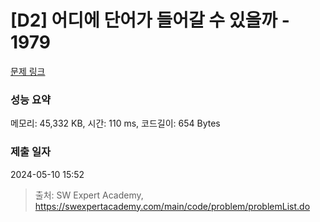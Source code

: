 # [D2] 어디에 단어가 들어갈 수 있을까 - 1979 

[문제 링크](https://swexpertacademy.com/main/code/problem/problemDetail.do?contestProbId=AV5PuPq6AaQDFAUq) 

### 성능 요약

메모리: 45,332 KB, 시간: 110 ms, 코드길이: 654 Bytes

### 제출 일자

2024-05-10 15:52



> 출처: SW Expert Academy, https://swexpertacademy.com/main/code/problem/problemList.do